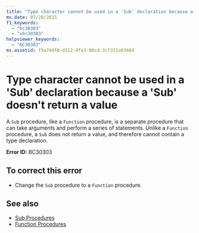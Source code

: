 ```yaml
---
title: "Type character cannot be used in a 'Sub' declaration because a 'Sub' doesn't return a value"
ms.date: 07/20/2015
f1_keywords: 
  - "bc30303"
  - "vbc30303"
helpviewer_keywords: 
  - "BC30303"
ms.assetid: f5a744f0-d312-4fe3-90cd-3cf372a93664
---
```

# Type character cannot be used in a 'Sub' declaration because a 'Sub' doesn't return a value
A `Sub` procedure, like a `Function` procedure, is a separate procedure that can take arguments and perform a series of statements. Unlike a `Function` procedure, a `Sub` does not return a value, and therefore cannot contain a type declaration.  
  
 **Error ID:** BC30303  
  
## To correct this error  
  
-   Change the `Sub` procedure to a `Function` procedure.  
  
## See also
- [Sub Procedures](../../visual-basic/programming-guide/language-features/procedures/sub-procedures.md)
- [Function Procedures](../../visual-basic/programming-guide/language-features/procedures/function-procedures.md)
